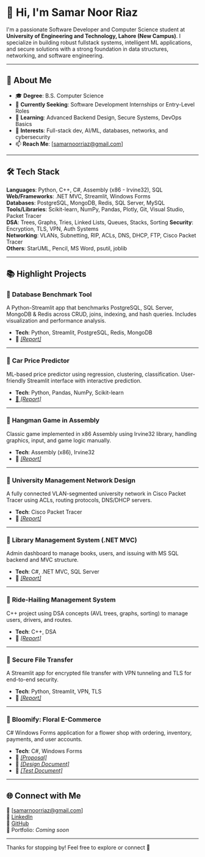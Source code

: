 # 👋 Hi, I'm Samar Noor Riaz

I'm a passionate Software Developer and Computer Science student at **University of Engineering and Technology, Lahore (New Campus)**. I specialize in building robust fullstack systems, intelligent ML applications, and secure solutions with a strong foundation in data structures, networking, and software engineering.

---

## 🚀 About Me

- 🎓 **Degree**: B.S. Computer Science  
- 💼 **Currently Seeking**: Software Development Internships or Entry-Level Roles  
- 🌱 **Learning**: Advanced Backend Design, Secure Systems, DevOps Basics  
- 🧠 **Interests**: Full-stack dev, AI/ML, databases, networks, and cybersecurity  
- 📫 **Reach Me**: [samarnoorriaz@gmail.com]

---

## 🛠️ Tech Stack

**Languages**: Python, C++, C#, Assembly (x86 - Irvine32), SQL  
**Web/Frameworks**: .NET MVC, Streamlit, Windows Forms  
**Databases**: PostgreSQL, MongoDB, Redis, SQL Server, MySQL  
**Tools/Libraries**: Scikit-learn, NumPy, Pandas, Plotly, Git, Visual Studio, Packet Tracer  
**DSA**: Trees, Graphs, Tries, Linked Lists, Queues, Stacks, Sorting
**Security**: Encryption, TLS, VPN, Auth Systems  
**Networking**: VLANs, Subnetting, RIP, ACLs, DNS, DHCP, FTP, Cisco Packet Tracer  
**Others**: StarUML, Pencil, MS Word, psutil, joblib  

---

## 📚 Highlight Projects


### 🔹 **Database Benchmark Tool**
A Python-Streamlit app that benchmarks PostgreSQL, SQL Server, MongoDB & Redis across CRUD, joins, indexing, and hash queries. Includes visualization and performance analysis.
- **Tech**: Python, Streamlit, PostgreSQL, Redis, MongoDB  
- 📂 [*[Report]*](https://github.com/Samar-Riaz/Report/blob/main/Advanced%20DB%20(Python)%20-%20Query%20Benchmarking%20Tool.pdf)

---

### 🔹 **Car Price Predictor**
ML-based price predictor using regression, clustering, classification. User-friendly Streamlit interface with interactive prediction.
- **Tech**: Python, Pandas, NumPy, Scikit-learn  
- [📂 *[Report]*](https://github.com/Samar-Riaz/Report/blob/main/AI%20(Python)%20-%20Car%20Price%20Predictor.pdf)

---

### 🔹 **Hangman Game in Assembly**
Classic game implemented in x86 Assembly using Irvine32 library, handling graphics, input, and game logic manually.
- **Tech**: Assembly (x86), Irvine32  
- 📂 [*[Report]*](https://github.com/Samar-Riaz/Report/blob/main/Assembly%20Language%20(Irvine32)%20-%20Hangman%20Game.pdf)

---

### 🔹 **University Management Network Design**
A fully connected VLAN-segmented university network in Cisco Packet Tracer using ACLs, routing protocols, DNS/DHCP servers.
- **Tech**: Cisco Packet Tracer  
- 📂 [*[Report]*](https://github.com/Samar-Riaz/Report/blob/main/Computer%20Networks%20(Cisco%20Packet%20Tracer)%20-%20University%20Management%20System.pdf)

---

### 🔹 **Library Management System (.NET MVC)**
Admin dashboard to manage books, users, and issuing with MS SQL backend and MVC structure.
- **Tech**: C#, .NET MVC, SQL Server  
- 📂 [*[Report]*](https://github.com/Samar-Riaz/Report/blob/main/Database%20(.NET%20MVC)%20-%20LMS.pdf)

---

### 🔹 **Ride-Hailing Management System**
C++ project using DSA concepts (AVL trees, graphs, sorting) to manage users, drivers, and routes.
- **Tech**: C++, DSA  
- 📂 [*[Report]*](https://github.com/Samar-Riaz/Report/blob/main/DSA%20(C%2B%2B)%20-%20Ride%20Hailing%20Management%20System.pdf)

---

### 🔹 **Secure File Transfer**
A Streamlit app for encrypted file transfer with VPN tunneling and TLS for end-to-end security.
- **Tech**: Python, Streamlit, VPN, TLS  
- 📂 [*[Report]*](https://github.com/Samar-Riaz/Report/blob/main/Information%20Security%20(Python)%20-%20Secure%20File%20Transfer%20System.pdf)

---

### 🔹 **Bloomify: Floral E-Commerce**
C# Windows Forms application for a flower shop with ordering, inventory, payments, and user accounts.
- **Tech**: C#, Windows Forms
- 📂 [*[Proposal]*](https://github.com/Samar-Riaz/Report/blob/main/Software%20Engineering%20(C%23)%20-%20Floral%20Shop%20(PROPOSAL).pdf)
- 📂 [*[Design Document]*](https://github.com/Samar-Riaz/Report/blob/main/Software%20Engineering%20(C%23)%20-%20Floral%20Shop%20(Design%20Document).pdf)
- 📂 [*[Test Document]*](https://github.com/Samar-Riaz/Report/blob/main/Software%20Engineering%20(C%23)%20-%20Floral%20Shop%20(TEST%20DOCUMENT).pdf)
---

## 🌐 Connect with Me

📧 [samarnoorriaz@gmail.com]  
🔗 [LinkedIn](https://linkedin.com/in/samar-noor-riaz/)  
🐙 [GitHub](https://github.com/Samar-Riaz)  
🧾 Portfolio: *Coming soon*  

---

Thanks for stopping by! Feel free to explore or connect 🤝
